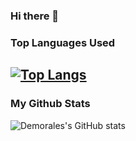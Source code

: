### Hi there 👋


### Top Languages Used
[![Top Langs](https://github-readme-stats.vercel.app/api/top-langs/?username=Demorales1998&layout=radical)](https://github.com/Demorales1998/github-readme-stats)
----------------------------------------

### My Github Stats
![Demorales's GitHub stats](https://github-readme-stats.vercel.app/api?username=Demorales&show_icons=true&theme=Gradient)
